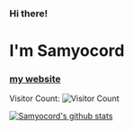 ### Hi there!
# I'm Samyocord
### [my website](https://samyo.wtf/)
Visitor Count:
![Visitor Count](https://profile-counter.glitch.me/%7BSamyocord%7D/count.svg)

[![Samyocord's github stats](https://github-readme-stats.vercel.app/api?username=Samyocord&count_private=true&show_icons=true&theme=tokyonight&hide_title=true)](https://github-readme-stats.vercel.app/api?username=Samyocord&count_private=true&show_icons=true&theme=tokyonight&hide_title=true)
